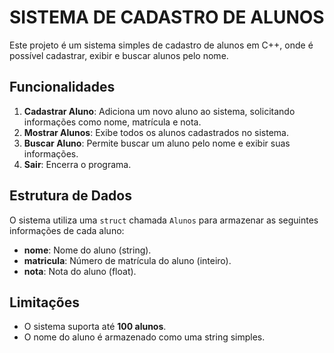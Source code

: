 # SISTEMA DE CADASTRO DE ALUNOS 

Este projeto é um sistema simples de cadastro de alunos em C++, onde é possível cadastrar, exibir e buscar alunos pelo nome.

## Funcionalidades

1. **Cadastrar Aluno**: Adiciona um novo aluno ao sistema, solicitando informações como nome, matrícula e nota.
2. **Mostrar Alunos**: Exibe todos os alunos cadastrados no sistema.
3. **Buscar Aluno**: Permite buscar um aluno pelo nome e exibir suas informações.
4. **Sair**: Encerra o programa.

## Estrutura de Dados

O sistema utiliza uma `struct` chamada `Alunos` para armazenar as seguintes informações de cada aluno:
- **nome**: Nome do aluno (string).
- **matricula**: Número de matrícula do aluno (inteiro).
- **nota**: Nota do aluno (float).

## Limitações

- O sistema suporta até **100 alunos**.
- O nome do aluno é armazenado como uma string simples.
